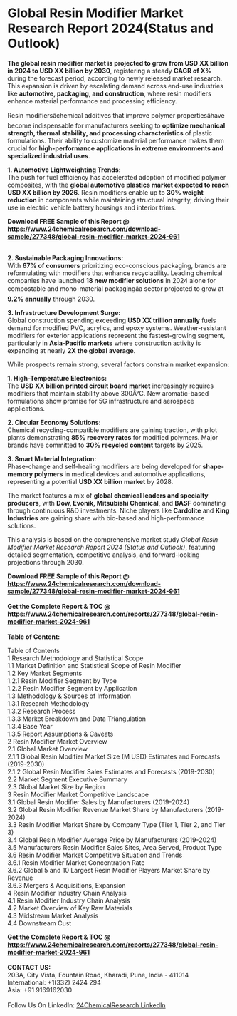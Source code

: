 <h1>Global Resin Modifier Market Research Report 2024(Status and Outlook)</h1><p><strong>The global resin modifier market is projected to grow from USD XX billion in 2024 to USD XX billion by 2030</strong>, registering a steady <strong>CAGR of X%</strong> during the forecast period, according to newly released market research. This expansion is driven by escalating demand across end-use industries like <strong>automotive, packaging, and construction</strong>, where resin modifiers enhance material performance and processing efficiency.</p><p>Resin modifiersâchemical additives that improve polymer propertiesâhave become indispensable for manufacturers seeking to <strong>optimize mechanical strength, thermal stability, and processing characteristics</strong> of plastic formulations. Their ability to customize material performance makes them crucial for <strong>high-performance applications in extreme environments and specialized industrial uses</strong>.</p><p><strong>1. Automotive Lightweighting Trends:</strong><br>
The push for fuel efficiency has accelerated adoption of modified polymer composites, with the <strong>global automotive plastics market expected to reach USD XX billion by 2026</strong>. Resin modifiers enable up to <strong>30% weight reduction</strong> in components while maintaining structural integrity, driving their use in electric vehicle battery housings and interior trims.</p><div><b>Download FREE Sample of this Report @ 
            <a href="https://www.24chemicalresearch.com/download-sample/277348/global-resin-modifier-market-2024-961">
            https://www.24chemicalresearch.com/download-sample/277348/global-resin-modifier-market-2024-961</a></b></div><br><p><strong>2. Sustainable Packaging Innovations:</strong><br>
With <strong>67% of consumers</strong> prioritizing eco-conscious packaging, brands are reformulating with modifiers that enhance recyclability. Leading chemical companies have launched <strong>18 new modifier solutions</strong> in 2024 alone for compostable and mono-material packagingâa sector projected to grow at <strong>9.2% annually</strong> through 2030.</p><p><strong>3. Infrastructure Development Surge:</strong><br>
Global construction spending exceeding <strong>USD XX trillion annually</strong> fuels demand for modified PVC, acrylics, and epoxy systems. Weather-resistant modifiers for exterior applications represent the fastest-growing segment, particularly in <strong>Asia-Pacific markets</strong> where construction activity is expanding at nearly <strong>2X the global average</strong>.</p><p>While prospects remain strong, several factors constrain market expansion:</p><p><strong>1. High-Temperature Electronics:</strong><br>
The <strong>USD XX billion printed circuit board market</strong> increasingly requires modifiers that maintain stability above 300Â°C. New aromatic-based formulations show promise for 5G infrastructure and aerospace applications.</p><p><strong>2. Circular Economy Solutions:</strong><br>
Chemical recycling-compatible modifiers are gaining traction, with pilot plants demonstrating <strong>85% recovery rates</strong> for modified polymers. Major brands have committed to <strong>30% recycled content</strong> targets by 2025.</p><p><strong>3. Smart Material Integration:</strong><br>
Phase-change and self-healing modifiers are being developed for <strong>shape-memory polymers</strong> in medical devices and automotive applications, representing a potential <strong>USD XX billion market</strong> by 2028.</p><p>The market features a mix of <strong>global chemical leaders and specialty producers</strong>, with <strong>Dow, Evonik, Mitsubishi Chemical</strong>, and <strong>BASF</strong> dominating through continuous R&amp;D investments. Niche players like <strong>Cardolite</strong> and <strong>King Industries</strong> are gaining share with bio-based and high-performance solutions.</p><p>This analysis is based on the comprehensive market study <em>Global Resin Modifier Market Research Report 2024 (Status and Outlook)</em>, featuring detailed segmentation, competitive analysis, and forward-looking projections through 2030.</p><div><b>Download FREE Sample of this Report @ 
            <a href="https://www.24chemicalresearch.com/download-sample/277348/global-resin-modifier-market-2024-961">
            https://www.24chemicalresearch.com/download-sample/277348/global-resin-modifier-market-2024-961</a></b></div><br><div><b>Get the Complete Report & TOC @ 
            <a href="https://www.24chemicalresearch.com/reports/277348/global-resin-modifier-market-2024-961">
            https://www.24chemicalresearch.com/reports/277348/global-resin-modifier-market-2024-961</a></b></div><br>
            <b>Table of Content:</b><p>Table of Contents<br />
1 Research Methodology and Statistical Scope<br />
1.1 Market Definition and Statistical Scope of Resin Modifier<br />
1.2 Key Market Segments<br />
1.2.1 Resin Modifier Segment by Type<br />
1.2.2 Resin Modifier Segment by Application<br />
1.3 Methodology & Sources of Information<br />
1.3.1 Research Methodology<br />
1.3.2 Research Process<br />
1.3.3 Market Breakdown and Data Triangulation<br />
1.3.4 Base Year<br />
1.3.5 Report Assumptions & Caveats<br />
2 Resin Modifier Market Overview<br />
2.1 Global Market Overview<br />
2.1.1 Global Resin Modifier Market Size (M USD) Estimates and Forecasts (2019-2030)<br />
2.1.2 Global Resin Modifier Sales Estimates and Forecasts (2019-2030)<br />
2.2 Market Segment Executive Summary<br />
2.3 Global Market Size by Region<br />
3 Resin Modifier Market Competitive Landscape<br />
3.1 Global Resin Modifier Sales by Manufacturers (2019-2024)<br />
3.2 Global Resin Modifier Revenue Market Share by Manufacturers (2019-2024)<br />
3.3 Resin Modifier Market Share by Company Type (Tier 1, Tier 2, and Tier 3)<br />
3.4 Global Resin Modifier Average Price by Manufacturers (2019-2024)<br />
3.5 Manufacturers Resin Modifier Sales Sites, Area Served, Product Type<br />
3.6 Resin Modifier Market Competitive Situation and Trends<br />
3.6.1 Resin Modifier Market Concentration Rate<br />
3.6.2 Global 5 and 10 Largest Resin Modifier Players Market Share by Revenue<br />
3.6.3 Mergers & Acquisitions, Expansion<br />
4 Resin Modifier Industry Chain Analysis<br />
4.1 Resin Modifier Industry Chain Analysis<br />
4.2 Market Overview of Key Raw Materials<br />
4.3 Midstream Market Analysis<br />
4.4 Downstream Cust</p><div><b>Get the Complete Report & TOC @ 
            <a href="https://www.24chemicalresearch.com/reports/277348/global-resin-modifier-market-2024-961">
            https://www.24chemicalresearch.com/reports/277348/global-resin-modifier-market-2024-961</a></b></div><br><b>CONTACT US:</b><br>
            203A, City Vista, Fountain Road, Kharadi, Pune, India - 411014<br>
            International: +1(332) 2424 294<br>
            Asia: +91 9169162030 <br><br>
            Follow Us On LinkedIn: <a href="https://www.linkedin.com/company/24chemicalresearch/">24ChemicalResearch LinkedIn</a>